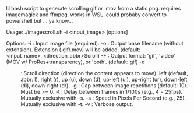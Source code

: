 lil bash script to generate scrolling gif or .mov from a static png. requires imagemagick and ffmpeg. works in WSL. could probaby convert to powershell but ... ya know...


Usage: ./imagescroll.sh -i <input_image> [options]

Options:
  -i <file>    : Input image file (required).
  -o <file>    : Output base filename (without extension). Extension (.gif/.mov) will be added. (default: <input_name>_<direction_abbr>Scroll)
  -F <format>  : Output format: 'gif', 'video' (MOV w/ ProRes+transparency), or 'both'. (default: gif)
  -d <dir>     : Scroll direction (direction the content appears to move).
                 left (default, abbr: l), right (r), up (u), down (d),
                 up-left (ul), up-right (ur),
                 down-left (dl), down-right (dr).
                 -g <pixels>  : Gap between image repetitions (default: 10). Must be >= 0.
                 -t <delay>   : Delay between frames in 1/100s (e.g., 4 = 25fps). Mutually exclusive with -s.
                 -s <speed>   : Speed in Pixels Per Second (e.g., 25). Mutually exclusive with -t.
                 -v           : Verbose output.
